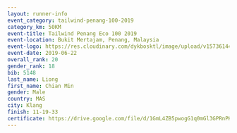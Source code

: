 ```yaml
--- 
layout: runner-info 
event_category: tailwind-penang-100-2019 
category_km: 50KM 
event-title: Tailwind Penang Eco 100 2019 
event-location: Bukit Mertajam, Penang, Malaysia 
event-logo: https://res.cloudinary.com/dykbosktl/image/upload/v1573614442/Logo/Logo_gqlzi3.jpg 
event-date: 2019-06-22 
overall_rank: 20
gender_rank: 18
bib: 5148
last_name: Liong
first_name: Chian Min
gender: Male
country: MAS
city: Klang
finish: 11-19-33
certificate: https://drive.google.com/file/d/1GmL4ZB5pwogG1q0mGl3GPRnPHBrdhq-/view?usp=sharing
--- 
```

